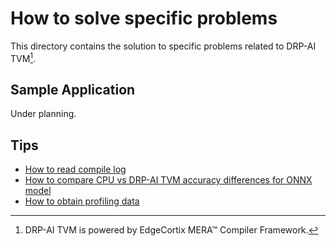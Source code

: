 # How to solve specific problems

This directory contains the solution to specific problems related to DRP-AI TVM[^1].
## Sample Application
Under planning.  

## Tips
- [How to read compile log](tips/how-to-read-log.md)
- [How to compare CPU vs DRP-AI TVM accuracy differences for ONNX model](tips/compare_difference)
- [How to obtain profiling data](tips/profiling)

[^1]: DRP-AI TVM is powered by EdgeCortix MERA™ Compiler Framework.

